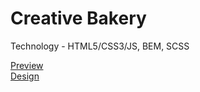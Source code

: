 # Creative Bakery

Technology - HTML5/CSS3/JS, BEM, SCSS

[Preview](https://senkiv-oleh.github.io/creativeBakery/)  
[Design](https://www.figma.com/file/zIi6yfSpSIV4dnTzwaXSjt/Bakerlab?node-id=0%3A1)

